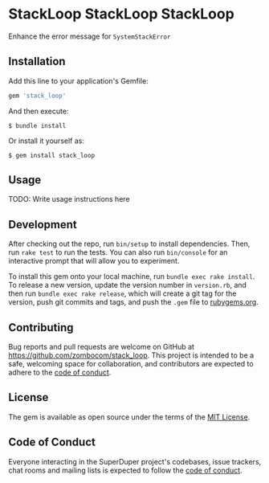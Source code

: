 # StackLoop StackLoop StackLoop

Enhance the error message for `SystemStackError`

## Installation

Add this line to your application's Gemfile:

```ruby
gem 'stack_loop'
```

And then execute:

    $ bundle install

Or install it yourself as:

    $ gem install stack_loop

## Usage

TODO: Write usage instructions here

## Development

After checking out the repo, run `bin/setup` to install dependencies. Then, run `rake test` to run the tests. You can also run `bin/console` for an interactive prompt that will allow you to experiment.

To install this gem onto your local machine, run `bundle exec rake install`. To release a new version, update the version number in `version.rb`, and then run `bundle exec rake release`, which will create a git tag for the version, push git commits and tags, and push the `.gem` file to [rubygems.org](https://rubygems.org).

## Contributing

Bug reports and pull requests are welcome on GitHub at https://github.com/zombocom/stack_loop. This project is intended to be a safe, welcoming space for collaboration, and contributors are expected to adhere to the [code of conduct](https://github.com/zombocom/stack_loop/blob/main/CODE_OF_CONDUCT.md).


## License

The gem is available as open source under the terms of the [MIT License](https://opensource.org/licenses/MIT).

## Code of Conduct

Everyone interacting in the SuperDuper project's codebases, issue trackers, chat rooms and mailing lists is expected to follow the [code of conduct](https://github.com/zombocom/stack_loop/blob/main/CODE_OF_CONDUCT.md).
